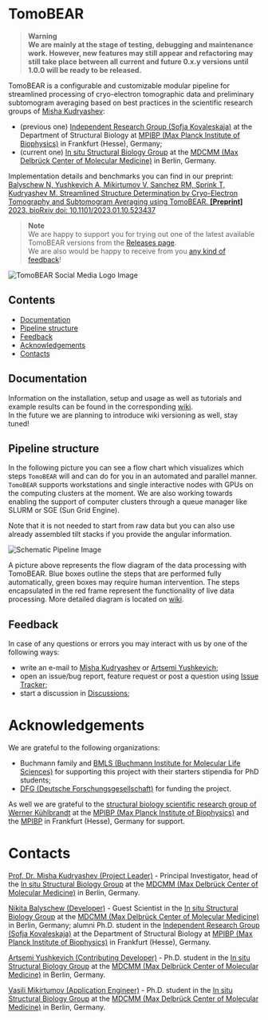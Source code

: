 # TomoBEAR

> **Warning**
> <br/> **We are mainly at the stage of testing, debugging and maintenance work. However, new features may still appear and refactoring may still take place between all current and future 0.x.y versions until 1.0.0 will be ready to be released.**

TomoBEAR is a configurable and customizable modular pipeline for streamlined processing of cryo-electron tomographic data and preliminary subtomogram averaging based on best practices in the scientific research groups of [Misha Kudryashev](mailto:misha.kudryashev@gmail.com?subject=[GitHub]%20TomoBEAR):
- (previous one) [Independent Research Group (Sofja Kovaleskaja)](https://www.biophys.mpg.de/2149775/members) at the Department of Structural Biology at [MPIBP (Max Planck Institute of Biophysics)](https://www.biophys.mpg.de/en) in Frankfurt (Hesse), Germany;
- (current one) [In situ Structural Biology Group](https://www.mdc-berlin.de/kudryashev) at the [MDCMM (Max Delbrück Center of Molecular Medicine)](https://www.mdc-berlin.de) in Berlin, Germany.

Implementation details and benchmarks you can find in our preprint:
</br> [Balyschew N, Yushkevich A, Mikirtumov V, Sanchez RM, Sprink T, Kudryashev M. Streamlined Structure Determination by Cryo-Electron Tomography and Subtomogram Averaging using TomoBEAR. **[Preprint]** 2023. bioRxiv doi: 10.1101/2023.01.10.523437](https://www.biorxiv.org/content/10.1101/2023.01.10.523437v1)

> **Note**
> <br/> We are happy to support you for trying out one of the latest available TomoBEAR versions from the [Releases page](https://github.com/KudryashevLab/TomoBEAR/releases).
> <br/> We are also would be happy to receive from you [any kind of feedback](#feedback)!

![TomoBEAR Social Media Logo Image](https://raw.githubusercontent.com/KudryashevLab/TomoBEAR/develop/images/TomoBEAR_gitlogo.png)

## Contents

- [Documentation](#documentation)
- [Pipeline structure](#pipeline-structure)
- [Feedback](#feedback)
- [Acknowledgements](#acknowledgements)
- [Contacts](#contacts)

## Documentation

Information on the installation, setup and usage as well as tutorials and example results can be found in the corresponding [wiki](https://github.com/KudryashevLab/TomoBEAR/wiki).
</br> In the future we are planning to introduce wiki versioning as well, stay tuned!

## Pipeline structure

In the following picture you can see a flow chart which visualizes which steps `TomoBEAR` will and can do for you in an automated and parallel manner. `TomoBEAR` supports workstations and single interactive nodes with GPUs on the computing clusters at the moment. We are also working towards enabling the support of computer clusters through a queue manager like SLURM or SGE (Sun Grid Engine).

Note that it is not needed to start from raw data but you can also use already assembled tilt stacks if you provide the angular information.

![Schematic Pipeline Image](https://raw.githubusercontent.com/KudryashevLab/TomoBEAR/develop/images/pipeline_simplified.png)

A picture above represents the flow diagram of the data processing with TomoBEAR. Blue boxes outline the steps that are performed fully automatically, green boxes may require human intervention. The steps encapsulated in the red frame represent the functionality of live data processing. More detailed diagram is located on [wiki](https://github.com/KudryashevLab/TomoBEAR/wiki).

## Feedback

In case of any questions or errors you may interact with us by one of the following ways:
* write an e-mail to [Misha Kudryashev](mailto:misha.kudryashev@gmail.com) or [Artsemi Yushkevich](mailto:Artsemi.Yushkevich@mdc-berlin.de);
* open an issue/bug report, feature request or post a question using [Issue Tracker](https://github.com/KudryashevLab/TomoBEAR/issues);
* start a discussion in [Discussions](https://github.com/KudryashevLab/TomoBEAR/discussions);

# Acknowledgements

We are grateful to the following organizations:
- Buchmann family and [BMLS (Buchmann Institute for Molecular Life Sciences)](https://www.bmls.de) for supporting this project with their starters stipendia for PhD students;
- [DFG (Deutsche Forschungsgesellschaft)](https://www.dfg.de) for funding the project.

As well we are grateful to the [structural biology scientific research group of Werner Kühlbrandt](https://www.biophys.mpg.de/2207989/werner_kuehlbrandt) at the [MPIBP (Max Planck Institute of Biophysics)](https://www.biophys.mpg.de) and the [MPIBP](https://www.biophys.mpg.de) in Frankfurt (Hesse), Germany for support.

# Contacts
[Prof. Dr. Misha Kudryashev (Project Leader)](mailto:misha.kudryashev@gmail.com?subject=[GitHub]%20TomoBEAR) - Principal Investigator, head of the [In situ Structural Biology Group](https://www.mdc-berlin.de/kudryashev) at the [MDCMM (Max Delbrück Center of Molecular Medicine)](https://www.mdc-berlin.de) in Berlin, Germany.

[Nikita Balyschew (Developer)](mailto:nikita.balyschew@gmail.com?subject=[GitHub]%20TomoBEAR) - Guest Scientist in the [In situ Structural Biology Group](https://www.mdc-berlin.de/kudryashev) at the [MDCMM (Max Delbrück Center of Molecular Medicine)](https://www.mdc-berlin.de) in Berlin, Germany; alumni Ph.D. student in the [Independent Research Group (Sofja Kovaleskaja)](https://www.biophys.mpg.de/2149775/members) at the Department of Structural Biology at [MPIBP (Max Planck Institute of Biophysics)](https://www.biophys.mpg.de/en) in Frankfurt (Hesse), Germany.

[Artsemi Yushkevich (Contributing Developer)](mailto:Artsemi.Yushkevich@mdc-berlin.de?subject=[GitHub]%20TomoBEAR) - Ph.D. student in the [In situ Structural Biology Group](https://www.mdc-berlin.de/kudryashev) at the [MDCMM (Max Delbrück Center of Molecular Medicine)](https://www.mdc-berlin.de) in Berlin, Germany.

[Vasili Mikirtumov (Application Engineer)](mailto:mikivasia@gmail.com?subject=[GitHub]%20TomoBEAR) - Ph.D. student in the [In situ Structural Biology Group](https://www.mdc-berlin.de/kudryashev) at the [MDCMM (Max Delbrück Center of Molecular Medicine)](https://www.mdc-berlin.de) in Berlin, Germany.
